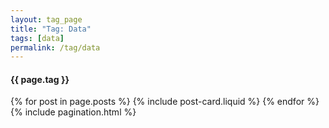 ```yaml
---
layout: tag_page
title: "Tag: Data"
tags: [data]
permalink: /tag/data
---
```


<div class='o-wrapper'>

  <div class='o-grid'>
    <div class='o-grid__col'>
      <h4>{{ page.tag }}</h4>
    </div>
  </div>

  <div class='o-grid'>
    {% for post in page.posts %}
      {% include post-card.liquid %}
    {% endfor %}
  </div>

  <div class='o-grid'>
    {% include pagination.html %}
  </div>
</div>